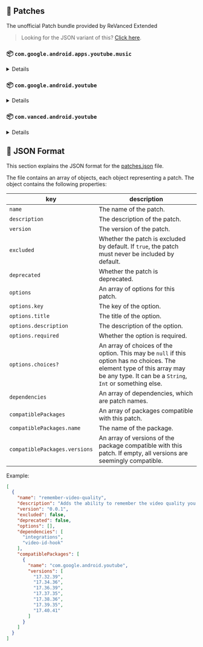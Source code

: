 ## 🧩 Patches

The unofficial Patch bundle provided by ReVanced Extended

> Looking for the JSON variant of this? [Click here](patches.json).

### 📦 `com.google.android.apps.youtube.music`
<details>

| 💊 Patch | 📜 Description | 🏹 Target Version |
|:--------:|:--------------:|:-----------------:|
| `minimized-playback-music` | Enables minimized playback on Kids music. | 5.28.51 |
| `tasteBuilder-remover` | Removes the "Tell us which artists you like" card from the home screen. | 5.28.51 |
| `hide-get-premium` | Removes all "Get Premium" evidences from the avatar menu. | 5.28.51 |
| `custom-branding-music-red` | Changes the YouTube Music launcher icon to your choice (defaults to ReVanced Red). | all |
| `custom-branding-music-decipher3114` | Changes the YouTube Music launcher icon to your choice (decipher3114). | all |
| `compact-header` | Hides the music category bar at the top of the homepage. | 5.28.51 |
| `upgrade-button-remover` | Removes the upgrade tab from the pivot bar. | 5.28.51 |
| `background-play` | Enables playing music in the background. | 5.28.51 |
| `music-microg-support` | Allows YouTube Music ReVanced to run without root and under a different package name. | 5.28.51 |
| `custom-package-name-music` | Allows ReVanced Extended Music to run under a different package name than ReVanced Music (NON-ROOT users only!). | 5.28.51 |
| `music-video-ads` | Removes ads in the music player. | 5.28.51 |
| `codecs-unlock` | Adds more audio codec options. The new audio codecs usually result in better audio quality. | 5.28.51 |
| `exclusive-audio-playback` | Enables the option to play music without video. | 5.28.51 |
| `tablet-mode` | Unlocks landscape mode. | 5.28.51 |
| `black-navbar` | Sets the navigation bar color to black. | 5.28.51 |
</details>

### 📦 `com.google.android.youtube`
<details>

| 💊 Patch | 📜 Description | 🏹 Target Version |
|:--------:|:--------------:|:-----------------:|
| `swipe-controls` | Adds volume and brightness swipe controls. | 17.40.41 |
| `overlay-buttons` | Add overlay buttons for YouTube - copy, copy with timestamp, repeat, download. | 17.40.41 |
| `overlay-buttons-alternative-icon` | Use alternative Icons for the overlay buttons. | 17.40.41 |
| `seekbar-tapping` | Enables tap-to-seek on the seekbar of the video player. | 17.40.41 |
| `disable-create-button` | Hides the create button in the navigation bar. | 17.40.41 |
| `hide-cast-button` | Hides the cast button in the video player. | all |
| `return-youtube-dislike` | Shows the dislike count of videos using the Return YouTube Dislike API. | 17.40.41 |
| `hide-autoplay-button` | Hides the autoplay button in the video player. | 17.40.41 |
| `hide-captions-button` | Hides the captions button in the video player. | 17.40.41 |
| `disable-startup-shorts-player` | Disables playing YouTube Shorts when launching YouTube. | 17.40.41 |
| `custom-branding-icon-red` | Changes the YouTube launcher icon to your choice (defaults to ReVanced Red). | all |
| `custom-branding-icon-blue` | Changes the YouTube launcher icon to your choice (ReVanced Blue). | all |
| `custom-branding-icon-revancify` | Changes the YouTube launcher icon to your choice (Revancify). | all |
| `custom-branding-name` | Changes the YouTube launcher name to your choice (defaults to ReVanced Extended). | all |
| `amoled` | Enables pure black theme. | all |
| `materialyou` | Enables MaterialYou theme for Android 12+. | all |
| `remove-playerbutton-background` | Disable Player Button Overlay Background. | all |
| `hide-pip-notification` | Disable pip notification when you first launch pip mode. | 17.40.41 |
| `extended` | Add ReVanced Extended Features. | 17.40.41 |
| `old-quality-layout` | Enables the original quality flyout menu. | 17.40.41 |
| `hide-shorts-button` | Hides the shorts button on the navigation bar. | 17.40.41 |
| `hide-watermark` | Hides creator's watermarks on videos. | 17.40.41 |
| `hide-email-address` | Hides the email address in the account switcher. | 17.40.41 |
| `sponsorblock` | Integrate SponsorBlock. | 17.40.41 |
| `enable-wide-searchbar` | Replaces the search icon with a wide search bar. This will hide the YouTube logo when active. | 17.40.41 |
| `tablet-mini-player` | Enables the tablet mini player layout. | 17.40.41 |
| `disable-auto-captions` | Disable forced captions from being automatically enabled. | 17.40.41 |
| `minimized-playback` | Enables minimized and background playback. | 17.40.41 |
| `client-spoof` | Spoofs the YouTube or Vanced client to prevent playback issues. | all |
| `client-spoof-v2` | Spoof the YouTube client version to prevent fullscreen rotation issue. | 17.40.41 |
| `translations` | Add Crowdin Translations. | all |
| `custom-video-buffer` | Lets you change the buffers of videos. | 17.40.41 |
| `always-autorepeat` | Always repeats the playing video again. | 17.40.41 |
| `microg-support` | Allows YouTube ReVanced to run without root and under a different package name with Vanced MicroG. | 17.40.41 |
| `custom-package-name` | Allows ReVanced Extended to run under a different package name than ReVanced (NON-ROOT users only!). | 17.40.41 |
| `settings` | Adds settings for ReVanced to YouTube. | all |
| `custom-playback-speed` | Adds more video playback speed options. | 17.40.41 |
| `hdr-auto-brightness` | Makes the brightness of HDR videos follow the system default. | 17.40.41 |
| `hide-button-container` | Removes button container. | 17.40.41 |
| `optimize-resource` | Optimize resources to make your app lightweight, Add missing translations to YouTube. | all |
| `remember-video-quality` | Adds the ability to remember the video quality you chose in the video quality flyout. | 17.40.41 |
| `default-video-speed` | Adds the ability to set default video speed. | 17.40.41 |
| `video-ads` | Removes ads in the video player. | 17.40.41 |
| `general-ads` | Removes general ads. | 17.40.41 |
| `hide-infocard-suggestions` | Hides infocards in videos. | 17.40.41 |
</details>

### 📦 `com.vanced.android.youtube`
<details>

| 💊 Patch | 📜 Description | 🏹 Target Version |
|:--------:|:--------------:|:-----------------:|
| `client-spoof` | Spoofs the YouTube or Vanced client to prevent playback issues. | all |
</details>



## 📝 JSON Format

This section explains the JSON format for the [patches.json](patches.json) file.

The file contains an array of objects, each object representing a patch. The object contains the following properties:

| key                           | description                                                                                                                                                                           |
|-------------------------------|---------------------------------------------------------------------------------------------------------------------------------------------------------------------------------------|
| `name`                        | The name of the patch.                                                                                                                                                                |
| `description`                 | The description of the patch.                                                                                                                                                         |
| `version`                     | The version of the patch.                                                                                                                                                             |
| `excluded`                    | Whether the patch is excluded by default. If `true`, the patch must never be included by default.                                                                                     |
| `deprecated`                  | Whether the patch is deprecated.                                                                                                                                                      |
| `options`                     | An array of options for this patch.                                                                                                                                                   |
| `options.key`                 | The key of the option.                                                                                                                                                                |
| `options.title`               | The title of the option.                                                                                                                                                              |
| `options.description`         | The description of the option.                                                                                                                                                        |
| `options.required`            | Whether the option is required.                                                                                                                                                       |
| `options.choices?`            | An array of choices of the option. This may be `null` if this option has no choices. The element type of this array may be any type. It can be a `String`, `Int` or something else.   |
| `dependencies`                | An array of dependencies, which are patch names.                                                                                                                                      |
| `compatiblePackages`          | An array of packages compatible with this patch.                                                                                                                                      |
| `compatiblePackages.name`     | The name of the package.                                                                                                                                                              |
| `compatiblePackages.versions` | An array of versions of the package compatible with this patch. If empty, all versions are seemingly compatible.                                                                      |

Example:

```json
[
  {
    "name": "remember-video-quality",
    "description": "Adds the ability to remember the video quality you chose in the video quality flyout.",
    "version": "0.0.1",
    "excluded": false,
    "deprecated": false,
    "options": [],
    "dependencies": [
      "integrations",
      "video-id-hook"
    ],
    "compatiblePackages": [
      {
        "name": "com.google.android.youtube",
        "versions": [
          "17.32.39",
          "17.34.36",
          "17.36.39",
          "17.37.35",
          "17.38.36",
          "17.39.35",
          "17.40.41"
        ]
      }
    ]
  }
]
```